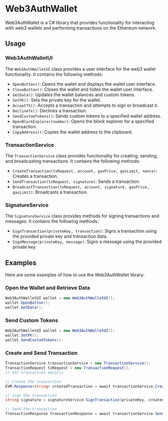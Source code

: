 # Web3AuthWallet

Web3AuthWallet is a C# library that provides functionality for interacting with web3 wallets and performing transactions on the Ethereum network.

## Usage

### Web3AuthWalletUI

The `Web3AuthWalletUI` class provides a user interface for the web3 wallet functionality. It contains the following methods:

- `OpenButton()`: Opens the wallet and displays the wallet user interface.
- `CloseButton()`: Closes the wallet and hides the wallet user interface.
- `GetData()`: Updates the wallet balances and custom tokens.
- `SetPK()`: Sets the private key for the wallet.
- `AcceptTX()`: Accepts a transaction and attempts to sign or broadcast it.
- `DeclineTx()`: Declines a transaction.
- `SendCustomTokens()`: Sends custom tokens to a specified wallet address.
- `OpenBlockExplorer(number)`: Opens the block explorer for a specified transaction.
- `CopyAddress()`: Copies the wallet address to the clipboard.

### TransactionService

The `TransactionService` class provides functionality for creating, sending, and broadcasting transactions. It contains the following methods:

- `CreateTransaction(txRequest, account, gasPrice, gasLimit, nonce)`: Creates a transaction.
- `SendTransaction(txRequest, signature)`: Sends a transaction.
- `BroadcastTransaction(txRequest, account, signature, gasPrice, gasLimit)`: Broadcasts a transaction.

### SignatureService

The `SignatureService` class provides methods for signing transactions and messages. It contains the following methods:

- `SignTransaction(privateKey, transaction)`: Signs a transaction using the provided private key and transaction data.
- `SignMessage(privateKey, message)`: Signs a message using the provided private key.

## Examples

Here are some examples of how to use the Web3AuthWallet library:

### Open the Wallet and Retrieve Data

```csharp
Web3AuthWalletUI wallet = new Web3AuthWalletUI();
wallet.OpenButton();
wallet.GetData();
```

### Send Custom Tokens
```csharp
Web3AuthWalletUI wallet = new Web3AuthWalletUI();
wallet.SetPK();
wallet.SendCustomTokens();
```

### Create and Send Transaction

```csharp
TransactionService transactionService = new TransactionService();
TransactionRequest txRequest = new TransactionRequest();
// Set transaction details

// Create the transaction
EVM.Response<string> createdTransaction = await transactionService.CreateTransaction(txRequest, account, gasPrice, gasLimit, nonce);

// Sign the transaction
string signature = signatureService.SignTransaction(privateKey, createdTransaction.response);

// Send the transaction
TransactionResponse transactionResponse = await transactionService.SendTransaction(txRequest, signature);
```







